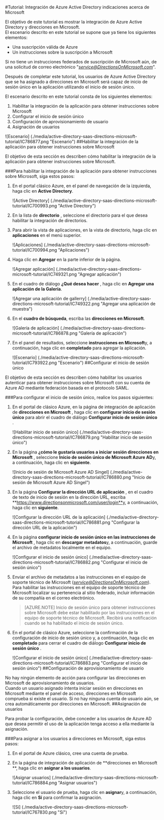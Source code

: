 <properties 
    pageTitle="Tutorial: Integración de Azure Active Directory indicaciones acerca de Microsoft | Microsoft Azure" 
    description="¡Obtenga información sobre cómo usar instrucciones en Microsoft con Azure Active Directory para habilitar el inicio de sesión único, aprovisionamiento automatizado y mucho más!" 
    services="active-directory" 
    authors="jeevansd"  
    documentationCenter="na" 
    manager="femila"/>
<tags 
    ms.service="active-directory" 
    ms.devlang="na" 
    ms.topic="article" 
    ms.tgt_pltfrm="na" 
    ms.workload="identity" 
    ms.date="09/29/2016" 
    ms.author="jeedes" />

#<a name="tutorial-azure-active-directory-integration-with-directions-on-microsoft"></a>Tutorial: Integración de Azure Active Directory indicaciones acerca de Microsoft

El objetivo de este tutorial es mostrar la integración de Azure Active Directory y direcciones en Microsoft.  
El escenario descrito en este tutorial se supone que ya tiene los siguientes elementos:

-   Una suscripción válida de Azure
-   Un instrucciones sobre la suscripción a Microsoft

Si no tiene un instrucciones federados de suscripción de Microsoft aún, de una solicitud de correo electrónico "*service@DirectionsOnMicrosoft.com*".

Después de completar este tutorial, los usuarios de Azure Active Directory que se ha asignado a direcciones en Microsoft será capaz de inicio de sesión único en la aplicación utilizando el inicio de sesión único.

El escenario descrito en este tutorial consta de los siguientes elementos:

1.  Habilitar la integración de la aplicación para obtener instrucciones sobre Microsoft
2.  Configurar el inicio de sesión único
3.  Configuración de aprovisionamiento de usuario
4.  Asignación de usuarios

![Escenario] (./media/active-directory-saas-directions-microsoft-tutorial/IC786877.png "Escenario")
##<a name="enabling-the-application-integration-for-directions-on-microsoft"></a>Habilitar la integración de la aplicación para obtener instrucciones sobre Microsoft

El objetivo de esta sección es describen cómo habilitar la integración de la aplicación para obtener instrucciones sobre Microsoft.

###<a name="to-enable-the-application-integration-for-directions-on-microsoft-perform-the-following-steps"></a>Para habilitar la integración de la aplicación para obtener instrucciones sobre Microsoft, siga estos pasos:

1.  En el portal clásico Azure, en el panel de navegación de la izquierda, haga clic en **Active Directory**.

    ![Active Directory] (./media/active-directory-saas-directions-microsoft-tutorial/IC700993.png "Active Directory")

2.  En la lista de **directorio** , seleccione el directorio para el que desea habilitar la integración de directorios.

3.  Para abrir la vista de aplicaciones, en la vista de directorio, haga clic en **aplicaciones** en el menú superior.

    ![Aplicaciones] (./media/active-directory-saas-directions-microsoft-tutorial/IC700994.png "Aplicaciones")

4.  Haga clic en **Agregar** en la parte inferior de la página.

    ![Agregar aplicación] (./media/active-directory-saas-directions-microsoft-tutorial/IC749321.png "Agregar aplicación")

5.  En el cuadro de diálogo **¿Qué desea hacer** , haga clic en **Agregar una aplicación de la Galería**.

    ![Agregar una aplicación de gallerry] (./media/active-directory-saas-directions-microsoft-tutorial/IC749322.png "Agregar una aplicación de muestra")

6.  En el **cuadro de búsqueda**, escriba las **direcciones en Microsoft**.

    ![Galería de aplicación] (./media/active-directory-saas-directions-microsoft-tutorial/IC786878.png "Galería de aplicación")

7.  En el panel de resultados, seleccione **instrucciones en Microsoft**y, a continuación, haga clic en **completado** para agregar la aplicación.

    ![Escenario] (./media/active-directory-saas-directions-microsoft-tutorial/IC793922.png "Escenario")
##<a name="configuring-single-sign-on"></a>Configurar el inicio de sesión único

El objetivo de esta sección es describen cómo habilitar los usuarios autenticar para obtener instrucciones sobre Microsoft con su cuenta de Azure AD mediante federación basada en el protocolo SAML.

###<a name="to-configure-single-sign-on-perform-the-following-steps"></a>Para configurar el inicio de sesión único, realice los pasos siguientes:

1.  En el portal de clásico Azure, en la página de integración de aplicación de **direcciones en Microsoft** , haga clic en **configurar inicio de sesión único** para abrir el cuadro de diálogo **Configurar inicio de sesión único** .

    ![Habilitar inicio de sesión único] (./media/active-directory-saas-directions-microsoft-tutorial/IC786879.png "Habilitar inicio de sesión único")

2.  En la página **¿cómo le gustaría usuarios a iniciar sesión direcciones en Microsoft** , seleccione **Inicio de sesión único de Microsoft Azure AD**y, a continuación, haga clic en **siguiente**.

    ![Inicio de sesión de Microsoft Azure AD Singel] (./media/active-directory-saas-directions-microsoft-tutorial/IC786880.png "Inicio de sesión de Microsoft Azure AD Singel")

3.  En la página **Configurar la dirección URL de aplicación** , en el cuadro de texto de inicio de sesión en la dirección URL, escriba **https://www.directionsonmicrosoft.com/user/login**y, a continuación, haga clic en **siguiente**.

    ![Configurar la dirección URL de la aplicación] (./media/active-directory-saas-directions-microsoft-tutorial/IC786881.png "Configurar la dirección URL de la aplicación")

4.  En la página **configurar inicio de sesión único en las instrucciones de Microsoft** , haga clic en **descargar metadatos**y, a continuación, guarde el archivo de metadatos localmente en el equipo.

    ![Configurar el inicio de sesión único] (./media/active-directory-saas-directions-microsoft-tutorial/IC786882.png "Configurar el inicio de sesión único")

5.  Enviar el archivo de metadatos a las instrucciones en el equipo de soporte técnico de Microsoft (*service@DirectionsOnMicrosoft.com*). Para habilitar las instrucciones en el equipo de soporte técnico de Microsoft localizar su pertenencia al sitio federado, incluir información de su compañía en el correo electrónico.

    >[AZURE.NOTE] Inicio de sesión único para obtener instrucciones sobre Microsoft debe estar habilitado por las instrucciones en el equipo de soporte técnico de Microsoft.
Recibirá una notificación cuando se ha habilitado el inicio de sesión único.

6.  En el portal de clásico Azure, seleccione la confirmación de la configuración de inicio de sesión único y, a continuación, haga clic en **completado** para cerrar el cuadro de diálogo **Configurar inicio de sesión único** .

    ![Configurar el inicio de sesión único] (./media/active-directory-saas-directions-microsoft-tutorial/IC786883.png "Configurar el inicio de sesión único")
##<a name="configuring-user-provisioning"></a>Configuración de aprovisionamiento de usuario

No hay ningún elemento de acción para configurar las direcciones en Microsoft de aprovisionamiento de usuarios.  
Cuando un usuario asignado intenta iniciar sesión en direcciones en Microsoft mediante el panel de acceso, direcciones en Microsoft comprueba si existe el usuario. Si no hay ninguna cuenta de usuario aún, se crea automáticamente por direcciones en Microsoft.
##<a name="assigning-users"></a>Asignación de usuarios

Para probar la configuración, debe conceder a los usuarios de Azure AD que desea permitir el uso de la aplicación tenga acceso a ella mediante la asignación.

###<a name="to-assign-users-to-directions-on-microsoft-perform-the-following-steps"></a>Para asignar a los usuarios a direcciones en Microsoft, siga estos pasos:

1.  En el portal de Azure clásico, cree una cuenta de prueba.

2.  En la página de integración de aplicación de **direcciones en Microsoft **, haga clic en **asignar a los usuarios**.

    ![Asignar usuarios] (./media/active-directory-saas-directions-microsoft-tutorial/IC786884.png "Asignar usuarios")

3.  Seleccione el usuario de prueba, haga clic en **asignar**y, a continuación, haga clic en **Sí** para confirmar la asignación.

    ![Sí] (./media/active-directory-saas-directions-microsoft-tutorial/IC767830.png "Sí")
